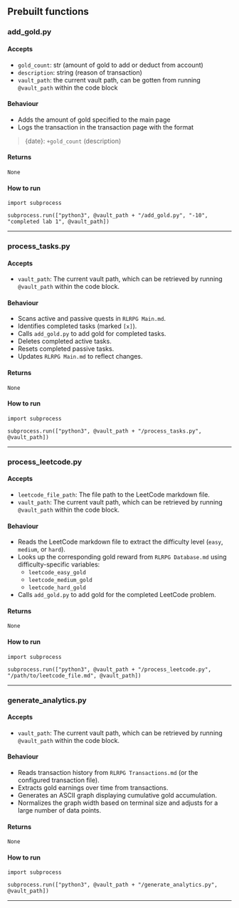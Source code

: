 ## Prebuilt functions
### add_gold.py
#### Accepts
- `gold_count`: str (amount of gold to add or deduct from account)
- `description`: string (reason of transaction)
- `vault_path`: the current vault path, can be gotten from running `@vault_path` within the code block
#### Behaviour
- Adds the amount of gold specified to the main page
- Logs the transaction in the transaction page with the format
> {date}: `+gold_count` (description)
#### Returns
`None`
#### How to run
```run-python
import subprocess

subprocess.run(["python3", @vault_path + "/add_gold.py", "-10", "completed lab 1", @vault_path])
```

---
### process_tasks.py
#### Accepts
- `vault_path`: The current vault path, which can be retrieved by running `@vault_path` within the code block.
#### Behaviour
- Scans active and passive quests in `RLRPG Main.md`.
- Identifies completed tasks (marked `[x]`).
- Calls `add_gold.py` to add gold for completed tasks.
- Deletes completed active tasks.
- Resets completed passive tasks.
- Updates `RLRPG Main.md` to reflect changes.
#### Returns
`None`
#### How to run
```run-python
import subprocess

subprocess.run(["python3", @vault_path + "/process_tasks.py", @vault_path])
```

---
### process_leetcode.py
#### Accepts
- `leetcode_file_path`: The file path to the LeetCode markdown file.
- `vault_path`: The current vault path, which can be retrieved by running `@vault_path` within the code block.
#### Behaviour
- Reads the LeetCode markdown file to extract the difficulty level (`easy`, `medium`, or `hard`).
- Looks up the corresponding gold reward from `RLRPG Database.md` using difficulty-specific variables:
    - `leetcode_easy_gold`
    - `leetcode_medium_gold`
    - `leetcode_hard_gold`
- Calls `add_gold.py` to add gold for the completed LeetCode problem.
#### Returns
`None`
#### How to run
```run-python
import subprocess

subprocess.run(["python3", @vault_path + "/process_leetcode.py", "/path/to/leetcode_file.md", @vault_path])
```
---
### generate_analytics.py
#### Accepts
- `vault_path`: The current vault path, which can be retrieved by running `@vault_path` within the code block.
#### Behaviour
- Reads transaction history from `RLRPG Transactions.md` (or the configured transaction file).
- Extracts gold earnings over time from transactions.
- Generates an ASCII graph displaying cumulative gold accumulation.
- Normalizes the graph width based on terminal size and adjusts for a large number of data points.
#### Returns
`None`
#### How to run
```run-python
import subprocess

subprocess.run(["python3", @vault_path + "/generate_analytics.py", @vault_path])
```

---
